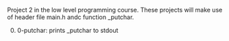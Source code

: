 Project 2 in the low level programming course.
These projects will make use of header file main.h andc function _putchar.

0. 0-putchar: prints _putchar to stdout